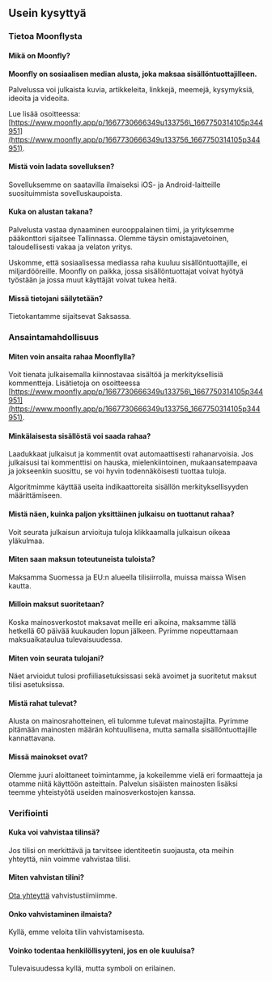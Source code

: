 Usein kysyttyä
---

### Tietoa Moonflysta

#### Mikä on Moonfly?

**Moonfly on sosiaalisen median alusta, joka maksaa sisällöntuottajilleen.**

Palvelussa voi julkaista kuvia, artikkeleita, linkkejä, meemejä, kysymyksiä, ideoita ja videoita.

Lue lisää osoitteessa: [https://www.moonfly.app/p/1667730666349u133756\_1667750314105p344951](https://www.moonfly.app/p/1667730666349u133756_1667750314105p344951).

#### Mistä voin ladata sovelluksen?

Sovelluksemme on saatavilla ilmaiseksi iOS- ja Android-laitteille suosituimmista sovelluskaupoista.

#### Kuka on alustan takana?

Palvelusta vastaa dynaaminen eurooppalainen tiimi, ja yrityksemme pääkonttori sijaitsee Tallinnassa. Olemme täysin omistajavetoinen, taloudellisesti vakaa ja velaton yritys.

Uskomme, että sosiaalisessa mediassa raha kuuluu sisällöntuottajille, ei miljardööreille. Moonfly on paikka, jossa sisällöntuottajat voivat hyötyä työstään ja jossa muut käyttäjät voivat tukea heitä.

#### Missä tietojani säilytetään?

Tietokantamme sijaitsevat Saksassa.

### Ansaintamahdollisuus

#### Miten voin ansaita rahaa Moonflylla?

Voit tienata julkaisemalla kiinnostavaa sisältöä ja merkityksellisiä kommentteja. Lisätietoja on osoitteessa [https://www.moonfly.app/p/1667730666349u133756\_1667750314105p344951](https://www.moonfly.app/p/1667730666349u133756_1667750314105p344951).

#### Minkälaisesta sisällöstä voi saada rahaa?

Laadukkaat julkaisut ja kommentit ovat automaattisesti rahanarvoisia. Jos julkaisusi tai kommenttisi on hauska, mielenkiintoinen, mukaansatempaava ja jokseenkin suosittu, se voi hyvin todennäköisesti tuottaa tuloja.

Algoritmimme käyttää useita indikaattoreita sisällön merkityksellisyyden määrittämiseen. 

#### Mistä näen, kuinka paljon yksittäinen julkaisu on tuottanut rahaa?

Voit seurata julkaisun arvioituja tuloja klikkaamalla julkaisun oikeaa yläkulmaa.

#### Miten saan maksun toteutuneista tuloista?

Maksamma Suomessa ja EU:n alueella tilisiirrolla, muissa maissa Wisen kautta.

#### Milloin maksut suoritetaan?

Koska mainosverkostot maksavat meille eri aikoina, maksamme tällä hetkellä 60 päivää kuukauden lopun jälkeen. Pyrimme nopeuttamaan maksuaikataulua tulevaisuudessa.

#### Miten voin seurata tulojani?

Näet arvioidut tulosi profiiliasetuksissasi sekä avoimet ja suoritetut maksut tilisi asetuksissa.

#### Mistä rahat tulevat?

Alusta on mainosrahotteinen, eli tulomme tulevat mainostajilta. Pyrimme pitämään mainosten määrän kohtuullisena, mutta samalla sisällöntuottajille kannattavana.

#### Missä mainokset ovat?

Olemme juuri aloittaneet toimintamme, ja kokeilemme vielä eri formaatteja ja otamme niitä käyttöön asteittain. Palvelun sisäisten mainosten lisäksi teemme yhteistyötä useiden mainosverkostojen kanssa.

### Verifiointi

#### Kuka voi vahvistaa tilinsä?

Jos tilisi on merkittävä ja tarvitsee identiteetin suojausta, ota meihin yhteyttä, niin voimme vahvistaa tilisi.

#### Miten vahvistan tilini?

[Ota yhteyttä](/!/contact) vahvistustiimiimme.

#### Onko vahvistaminen ilmaista?

Kyllä, emme veloita tilin vahvistamisesta.

#### Voinko todentaa henkilöllisyyteni, jos en ole kuuluisa?

Tulevaisuudessa kyllä, mutta symboli on erilainen.
